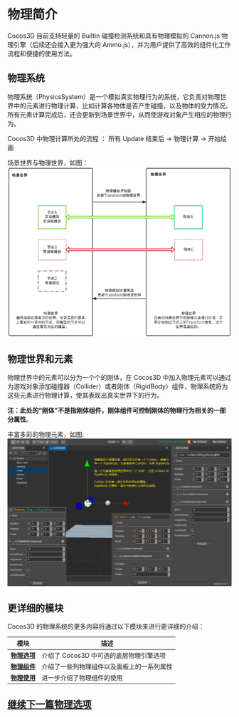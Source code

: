 # 物理简介

Cocos3D 目前支持轻量的 Builtin 碰撞检测系统和具有物理模拟的 Cannon.js 物理引擎（后续还会接入更为强大的 Ammo.js），并为用户提供了高效的组件化工作流程和便捷的使用方法。

## 物理系统

物理系统（PhysicsSystem）是一个模拟真实物理行为的系统，它负责对物理世界中的元素进行物理计算，比如计算各物体是否产生碰撞，以及物体的受力情况。所有元素计算完成后，还会更新到场景世界中，从而使游戏对象产生相应的物理行为。

Cocos3D 中物理计算所处的流程 ：  所有 Update 结束后 → 物理计算 → 开始绘画

场景世界与物理世界，如图：
![丰富多彩的物理元素](img/SceneAndPhysics.png)  

## 物理世界和元素

物理世界中的元素可以分为一个个的刚体，在 Cocos3D 中加入物理元素可以通过为游戏对象添加碰撞器（Collider）或者刚体（RigidBody）组件，物理系统将为这些元素进行物理计算，使其表现出真实世界下的行为。

**注：此处的“刚体”不是指刚体组件，刚体组件可控制刚体的物理行为相关的一部分属性**。

丰富多彩的物理元素，如图:
![丰富多彩的物理元素](img/PhysicWorldSmall.png)  

## 更详细的模块

Cocos3D 的物理系统的更多内容将通过以下模块来进行更详细的介绍：

模块 | 描述
---|---
[**物理选项**](physics-item.md) | 介绍了 Cocos3D 中可选的底层物理引擎选项
[**物理组件**](physics-component.md) | 介绍了一些列物理组件以及面板上的一系列属性
[**物理使用**](physics-use.md) | 进一步介绍了物理组件的使用

## [**继续下一篇**物理选项](physics-item.md)
